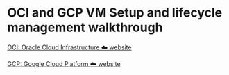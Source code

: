 # OCI and GCP VM Setup and lifecycle management walkthrough 

<a href="https://cloud.oracle.com/"> 
      <p>OCI: Oracle Cloud Infrastructure ☁️ website</p>
    </a> 

<a href="https://console.cloud.google.com/">
      <p>GCP: Google Cloud Platform ☁️ website</p>
    </a>
